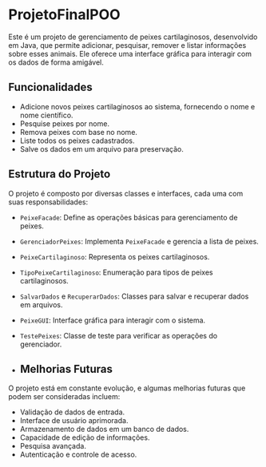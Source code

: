 # ProjetoFinalPOO

Este é um projeto de gerenciamento de peixes cartilaginosos, desenvolvido em Java, que permite adicionar, pesquisar, remover e listar informações sobre esses animais. Ele oferece uma interface gráfica para interagir com os dados de forma amigável.

## Funcionalidades

- Adicione novos peixes cartilaginosos ao sistema, fornecendo o nome e nome científico.
- Pesquise peixes por nome.
- Remova peixes com base no nome.
- Liste todos os peixes cadastrados.
- Salve os dados em um arquivo para preservação.

## Estrutura do Projeto

O projeto é composto por diversas classes e interfaces, cada uma com suas responsabilidades:

- `PeixeFacade`: Define as operações básicas para gerenciamento de peixes.
- `GerenciadorPeixes`: Implementa `PeixeFacade` e gerencia a lista de peixes.
- `PeixeCartilaginoso`: Representa os peixes cartilaginosos.
- `TipoPeixeCartilaginoso`: Enumeração para tipos de peixes cartilaginosos.
- `SalvarDados` e `RecuperarDados`: Classes para salvar e recuperar dados em arquivos.
- `PeixeGUI`: Interface gráfica para interagir com o sistema.
- `TestePeixes`: Classe de teste para verificar as operações do gerenciador.

- ## Melhorias Futuras

O projeto está em constante evolução, e algumas melhorias futuras que podem ser consideradas incluem:

- Validação de dados de entrada.
- Interface de usuário aprimorada.
- Armazenamento de dados em um banco de dados.
- Capacidade de edição de informações.
- Pesquisa avançada.
- Autenticação e controle de acesso.
